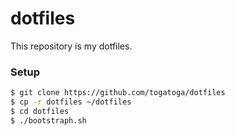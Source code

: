 # dotfiles

This repository is my dotfiles.

### Setup

```bash
$ git clone https://github.com/togatoga/dotfiles
$ cp -r dotfiles ~/dotfiles
$ cd dotfiles
$ ./bootstraph.sh
```

